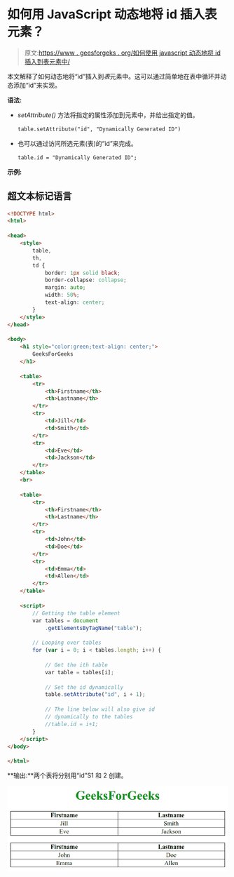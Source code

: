 # 如何用 JavaScript 动态地将 id 插入表元素？

> 原文:[https://www . geesforgeks . org/如何使用 javascript 动态地将 id 插入到表元素中/](https://www.geeksforgeeks.org/how-to-dynamically-insert-id-into-table-element-using-javascript/)

本文解释了如何动态地将“id”插入到*表*元素中。这可以通过简单地在表中循环并动态添加“id”来实现。

**语法:**

*   *setAttribute()* 方法将指定的属性添加到元素中，并给出指定的值。

    ```html
    table.setAttribute("id", "Dynamically Generated ID")
    ```

*   也可以通过访问所选元素(表)的“id”来完成。

    ```html
    table.id = "Dynamically Generated ID";
    ```

**示例:**

## 超文本标记语言

```html
<!DOCTYPE html>
<html>

<head>
    <style>
        table,
        th,
        td {
            border: 1px solid black;
            border-collapse: collapse;
            margin: auto;
            width: 50%;
            text-align: center;
        }
    </style>
</head>

<body>
    <h1 style="color:green;text-align: center;">
        GeeksForGeeks
    </h1>

    <table>
        <tr>
            <th>Firstname</th>
            <th>Lastname</th>
        </tr>
        <tr>
            <td>Jill</td>
            <td>Smith</td>
        </tr>
        <tr>
            <td>Eve</td>
            <td>Jackson</td>
        </tr>
    </table>
    <br>

    <table>
        <tr>
            <th>Firstname</th>
            <th>Lastname</th>
        </tr>
        <tr>
            <td>John</td>
            <td>Doe</td>
        </tr>
        <tr>
            <td>Emma</td>
            <td>Allen</td>
        </tr>
    </table>

    <script>
        // Getting the table element
        var tables = document
            .getElementsByTagName("table");

        // Looping over tables
        for (var i = 0; i < tables.length; i++) {

            // Get the ith table
            var table = tables[i];

            // Set the id dynamically
            table.setAttribute("id", i + 1);

            // The line below will also give id
            // dynamically to the tables
            //table.id = i+1;
        }
    </script>
</body>

</html>
```

**输出:**两个表将分别用“id”S1 和 2 创建。

![](img/9c39b80e30fde5738752fb45b927a723.png)